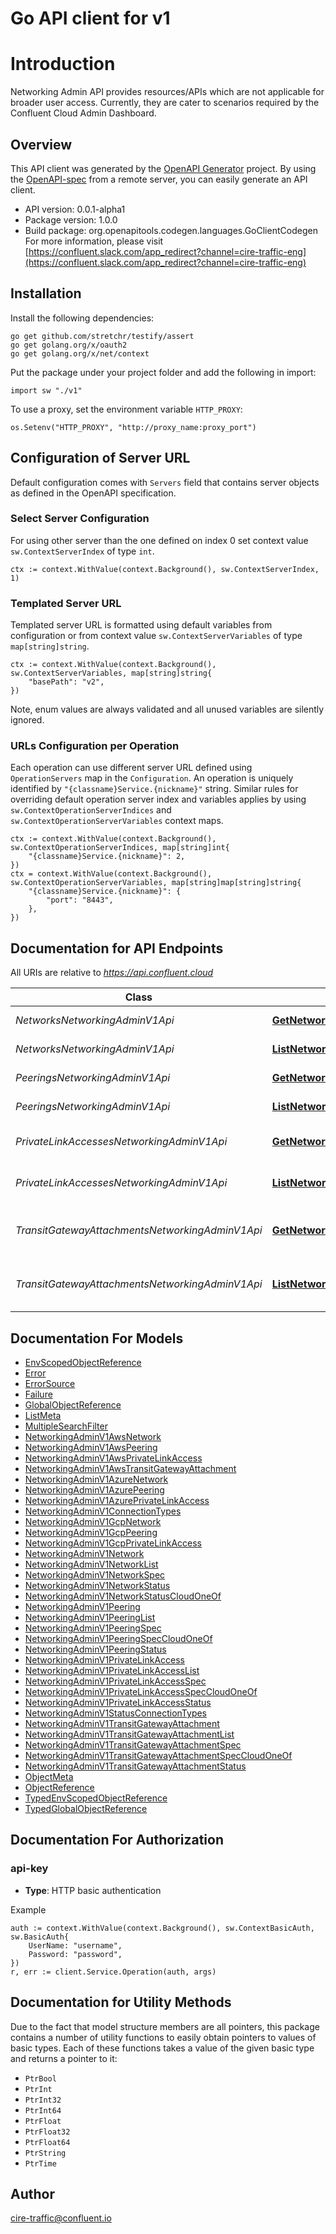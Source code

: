 # Go API client for v1

# Introduction

Networking Admin API provides resources/APIs which are not applicable for broader user access.
Currently, they are cater to scenarios required by the Confluent Cloud Admin Dashboard.


## Overview
This API client was generated by the [OpenAPI Generator](https://openapi-generator.tech) project.  By using the [OpenAPI-spec](https://www.openapis.org/) from a remote server, you can easily generate an API client.

- API version: 0.0.1-alpha1
- Package version: 1.0.0
- Build package: org.openapitools.codegen.languages.GoClientCodegen
For more information, please visit [https://confluent.slack.com/app_redirect?channel=cire-traffic-eng](https://confluent.slack.com/app_redirect?channel=cire-traffic-eng)

## Installation

Install the following dependencies:

```shell
go get github.com/stretchr/testify/assert
go get golang.org/x/oauth2
go get golang.org/x/net/context
```

Put the package under your project folder and add the following in import:

```golang
import sw "./v1"
```

To use a proxy, set the environment variable `HTTP_PROXY`:

```golang
os.Setenv("HTTP_PROXY", "http://proxy_name:proxy_port")
```

## Configuration of Server URL

Default configuration comes with `Servers` field that contains server objects as defined in the OpenAPI specification.

### Select Server Configuration

For using other server than the one defined on index 0 set context value `sw.ContextServerIndex` of type `int`.

```golang
ctx := context.WithValue(context.Background(), sw.ContextServerIndex, 1)
```

### Templated Server URL

Templated server URL is formatted using default variables from configuration or from context value `sw.ContextServerVariables` of type `map[string]string`.

```golang
ctx := context.WithValue(context.Background(), sw.ContextServerVariables, map[string]string{
	"basePath": "v2",
})
```

Note, enum values are always validated and all unused variables are silently ignored.

### URLs Configuration per Operation

Each operation can use different server URL defined using `OperationServers` map in the `Configuration`.
An operation is uniquely identified by `"{classname}Service.{nickname}"` string.
Similar rules for overriding default operation server index and variables applies by using `sw.ContextOperationServerIndices` and `sw.ContextOperationServerVariables` context maps.

```
ctx := context.WithValue(context.Background(), sw.ContextOperationServerIndices, map[string]int{
	"{classname}Service.{nickname}": 2,
})
ctx = context.WithValue(context.Background(), sw.ContextOperationServerVariables, map[string]map[string]string{
	"{classname}Service.{nickname}": {
		"port": "8443",
	},
})
```

## Documentation for API Endpoints

All URIs are relative to *https://api.confluent.cloud*

Class | Method | HTTP request | Description
------------ | ------------- | ------------- | -------------
*NetworksNetworkingAdminV1Api* | [**GetNetworkingAdminV1Network**](docs/NetworksNetworkingAdminV1Api.md#getnetworkingadminv1network) | **Get** /networking-admin/v1/networks/{id} | Read a Network
*NetworksNetworkingAdminV1Api* | [**ListNetworkingAdminV1Networks**](docs/NetworksNetworkingAdminV1Api.md#listnetworkingadminv1networks) | **Get** /networking-admin/v1/networks | List of Networks
*PeeringsNetworkingAdminV1Api* | [**GetNetworkingAdminV1Peering**](docs/PeeringsNetworkingAdminV1Api.md#getnetworkingadminv1peering) | **Get** /networking-admin/v1/peerings/{id} | Read a Peering
*PeeringsNetworkingAdminV1Api* | [**ListNetworkingAdminV1Peerings**](docs/PeeringsNetworkingAdminV1Api.md#listnetworkingadminv1peerings) | **Get** /networking-admin/v1/peerings | List of Peerings
*PrivateLinkAccessesNetworkingAdminV1Api* | [**GetNetworkingAdminV1PrivateLinkAccess**](docs/PrivateLinkAccessesNetworkingAdminV1Api.md#getnetworkingadminv1privatelinkaccess) | **Get** /networking-admin/v1/private-link-accesses/{id} | Read a Private Link Access
*PrivateLinkAccessesNetworkingAdminV1Api* | [**ListNetworkingAdminV1PrivateLinkAccesses**](docs/PrivateLinkAccessesNetworkingAdminV1Api.md#listnetworkingadminv1privatelinkaccesses) | **Get** /networking-admin/v1/private-link-accesses | List of Private Link Accesses
*TransitGatewayAttachmentsNetworkingAdminV1Api* | [**GetNetworkingAdminV1TransitGatewayAttachment**](docs/TransitGatewayAttachmentsNetworkingAdminV1Api.md#getnetworkingadminv1transitgatewayattachment) | **Get** /networking-admin/v1/transit-gateway-attachments/{id} | Read a Transit Gateway Attachment
*TransitGatewayAttachmentsNetworkingAdminV1Api* | [**ListNetworkingAdminV1TransitGatewayAttachments**](docs/TransitGatewayAttachmentsNetworkingAdminV1Api.md#listnetworkingadminv1transitgatewayattachments) | **Get** /networking-admin/v1/transit-gateway-attachments | List of Transit Gateway Attachments


## Documentation For Models

 - [EnvScopedObjectReference](docs/EnvScopedObjectReference.md)
 - [Error](docs/Error.md)
 - [ErrorSource](docs/ErrorSource.md)
 - [Failure](docs/Failure.md)
 - [GlobalObjectReference](docs/GlobalObjectReference.md)
 - [ListMeta](docs/ListMeta.md)
 - [MultipleSearchFilter](docs/MultipleSearchFilter.md)
 - [NetworkingAdminV1AwsNetwork](docs/NetworkingAdminV1AwsNetwork.md)
 - [NetworkingAdminV1AwsPeering](docs/NetworkingAdminV1AwsPeering.md)
 - [NetworkingAdminV1AwsPrivateLinkAccess](docs/NetworkingAdminV1AwsPrivateLinkAccess.md)
 - [NetworkingAdminV1AwsTransitGatewayAttachment](docs/NetworkingAdminV1AwsTransitGatewayAttachment.md)
 - [NetworkingAdminV1AzureNetwork](docs/NetworkingAdminV1AzureNetwork.md)
 - [NetworkingAdminV1AzurePeering](docs/NetworkingAdminV1AzurePeering.md)
 - [NetworkingAdminV1AzurePrivateLinkAccess](docs/NetworkingAdminV1AzurePrivateLinkAccess.md)
 - [NetworkingAdminV1ConnectionTypes](docs/NetworkingAdminV1ConnectionTypes.md)
 - [NetworkingAdminV1GcpNetwork](docs/NetworkingAdminV1GcpNetwork.md)
 - [NetworkingAdminV1GcpPeering](docs/NetworkingAdminV1GcpPeering.md)
 - [NetworkingAdminV1GcpPrivateLinkAccess](docs/NetworkingAdminV1GcpPrivateLinkAccess.md)
 - [NetworkingAdminV1Network](docs/NetworkingAdminV1Network.md)
 - [NetworkingAdminV1NetworkList](docs/NetworkingAdminV1NetworkList.md)
 - [NetworkingAdminV1NetworkSpec](docs/NetworkingAdminV1NetworkSpec.md)
 - [NetworkingAdminV1NetworkStatus](docs/NetworkingAdminV1NetworkStatus.md)
 - [NetworkingAdminV1NetworkStatusCloudOneOf](docs/NetworkingAdminV1NetworkStatusCloudOneOf.md)
 - [NetworkingAdminV1Peering](docs/NetworkingAdminV1Peering.md)
 - [NetworkingAdminV1PeeringList](docs/NetworkingAdminV1PeeringList.md)
 - [NetworkingAdminV1PeeringSpec](docs/NetworkingAdminV1PeeringSpec.md)
 - [NetworkingAdminV1PeeringSpecCloudOneOf](docs/NetworkingAdminV1PeeringSpecCloudOneOf.md)
 - [NetworkingAdminV1PeeringStatus](docs/NetworkingAdminV1PeeringStatus.md)
 - [NetworkingAdminV1PrivateLinkAccess](docs/NetworkingAdminV1PrivateLinkAccess.md)
 - [NetworkingAdminV1PrivateLinkAccessList](docs/NetworkingAdminV1PrivateLinkAccessList.md)
 - [NetworkingAdminV1PrivateLinkAccessSpec](docs/NetworkingAdminV1PrivateLinkAccessSpec.md)
 - [NetworkingAdminV1PrivateLinkAccessSpecCloudOneOf](docs/NetworkingAdminV1PrivateLinkAccessSpecCloudOneOf.md)
 - [NetworkingAdminV1PrivateLinkAccessStatus](docs/NetworkingAdminV1PrivateLinkAccessStatus.md)
 - [NetworkingAdminV1StatusConnectionTypes](docs/NetworkingAdminV1StatusConnectionTypes.md)
 - [NetworkingAdminV1TransitGatewayAttachment](docs/NetworkingAdminV1TransitGatewayAttachment.md)
 - [NetworkingAdminV1TransitGatewayAttachmentList](docs/NetworkingAdminV1TransitGatewayAttachmentList.md)
 - [NetworkingAdminV1TransitGatewayAttachmentSpec](docs/NetworkingAdminV1TransitGatewayAttachmentSpec.md)
 - [NetworkingAdminV1TransitGatewayAttachmentSpecCloudOneOf](docs/NetworkingAdminV1TransitGatewayAttachmentSpecCloudOneOf.md)
 - [NetworkingAdminV1TransitGatewayAttachmentStatus](docs/NetworkingAdminV1TransitGatewayAttachmentStatus.md)
 - [ObjectMeta](docs/ObjectMeta.md)
 - [ObjectReference](docs/ObjectReference.md)
 - [TypedEnvScopedObjectReference](docs/TypedEnvScopedObjectReference.md)
 - [TypedGlobalObjectReference](docs/TypedGlobalObjectReference.md)


## Documentation For Authorization



### api-key

- **Type**: HTTP basic authentication

Example

```golang
auth := context.WithValue(context.Background(), sw.ContextBasicAuth, sw.BasicAuth{
    UserName: "username",
    Password: "password",
})
r, err := client.Service.Operation(auth, args)
```


## Documentation for Utility Methods

Due to the fact that model structure members are all pointers, this package contains
a number of utility functions to easily obtain pointers to values of basic types.
Each of these functions takes a value of the given basic type and returns a pointer to it:

* `PtrBool`
* `PtrInt`
* `PtrInt32`
* `PtrInt64`
* `PtrFloat`
* `PtrFloat32`
* `PtrFloat64`
* `PtrString`
* `PtrTime`

## Author

cire-traffic@confluent.io

